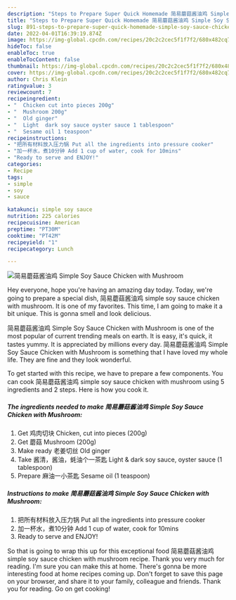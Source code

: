 ```yaml
---
description: "Steps to Prepare Super Quick Homemade 简易蘑菇酱油鸡 Simple Soy Sauce Chicken with Mushroom"
title: "Steps to Prepare Super Quick Homemade 简易蘑菇酱油鸡 Simple Soy Sauce Chicken with Mushroom"
slug: 891-steps-to-prepare-super-quick-homemade-simple-soy-sauce-chicken-with-mushroom
date: 2022-04-01T16:39:19.874Z
image: https://img-global.cpcdn.com/recipes/20c2c2cec5f1f7f2/680x482cq70/简易蘑菇酱油鸡-simple-soy-sauce-chicken-with-mushroom-recipe-main-photo.jpg
hideToc: false
enableToc: true
enableTocContent: false
thumbnail: https://img-global.cpcdn.com/recipes/20c2c2cec5f1f7f2/680x482cq70/简易蘑菇酱油鸡-simple-soy-sauce-chicken-with-mushroom-recipe-main-photo.jpg
cover: https://img-global.cpcdn.com/recipes/20c2c2cec5f1f7f2/680x482cq70/简易蘑菇酱油鸡-simple-soy-sauce-chicken-with-mushroom-recipe-main-photo.jpg
author: Chris Klein
ratingvalue: 3
reviewcount: 7
recipeingredient:
- "  Chicken cut into pieces 200g"
- "  Mushroom 200g"
- "  Old ginger"
- "  Light  dark soy sauce oyster sauce 1 tablespoon"
- "  Sesame oil 1 teaspoon"
recipeinstructions:
- "把所有材料放入压力锅 Put all the ingredients into pressure cooker"
- "加一杯水，煮10分钟 Add 1 cup of water, cook for 10mins"
- "Ready to serve and ENJOY!"
categories:
- Recipe
tags:
- simple
- soy
- sauce

katakunci: simple soy sauce 
nutrition: 225 calories
recipecuisine: American
preptime: "PT30M"
cooktime: "PT42M"
recipeyield: "1"
recipecategory: Lunch

---
```



![简易蘑菇酱油鸡 Simple Soy Sauce Chicken with Mushroom](https://img-global.cpcdn.com/recipes/20c2c2cec5f1f7f2/680x482cq70/简易蘑菇酱油鸡-simple-soy-sauce-chicken-with-mushroom-recipe-main-photo.jpg)

Hey everyone, hope you're having an amazing day today. Today, we're going to prepare a special dish, 简易蘑菇酱油鸡 simple soy sauce chicken with mushroom. It is one of my favorites. This time, I am going to make it a bit unique. This is gonna smell and look delicious.

简易蘑菇酱油鸡 Simple Soy Sauce Chicken with Mushroom is one of the most popular of current trending meals on earth. It is easy, it's quick, it tastes yummy. It is appreciated by millions every day. 简易蘑菇酱油鸡 Simple Soy Sauce Chicken with Mushroom is something that I have loved my whole life. They are fine and they look wonderful.




To get started with this recipe, we have to prepare a few components. You can cook 简易蘑菇酱油鸡 simple soy sauce chicken with mushroom using 5 ingredients and 2 steps. Here is how you cook it.

<!--inarticleads1-->

##### The ingredients needed to make 简易蘑菇酱油鸡 Simple Soy Sauce Chicken with Mushroom:

1. Get  鸡肉切块 Chicken, cut into pieces (200g)
1. Get  蘑菇 Mushroom (200g)
1. Make ready  老姜切丝 Old ginger
1. Take  酱清，酱油，蚝油个一茶匙 Light &amp; dark soy sauce, oyster sauce (1 tablespoon)
1. Prepare  麻油一小茶匙 Sesame oil (1 teaspoon)




<!--inarticleads2-->

##### Instructions to make 简易蘑菇酱油鸡 Simple Soy Sauce Chicken with Mushroom:

1. 把所有材料放入压力锅 Put all the ingredients into pressure cooker
1. 加一杯水，煮10分钟 Add 1 cup of water, cook for 10mins
1. Ready to serve and ENJOY!



So that is going to wrap this up for this exceptional food 简易蘑菇酱油鸡 simple soy sauce chicken with mushroom recipe. Thank you very much for reading. I'm sure you can make this at home. There's gonna be more interesting food at home recipes coming up. Don't forget to save this page on your browser, and share it to your family, colleague and friends. Thank you for reading. Go on get cooking!
